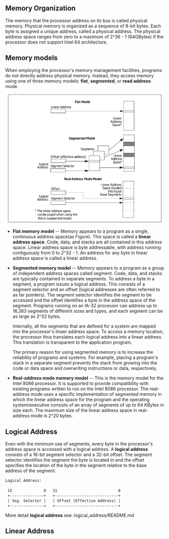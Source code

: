 Memory Organization
------------------------------------------------------------

The memory that the processor address on its bus is called physical memory.
Physical memory is organized as a sequence of 8-bit bytes. Each byte is 
assigned a unique address, called a physical address. The physical address
space ranges from zero to a maximum of 2^36 - 1 (64GBytes) if the processor
does not support Intel 64 architecture.

## Memory models

When employing the processor's memory management facilities, programs do not
directly address physical memory. Instead, they access memory using one of
three memory models: **flat**, **segmented**, or **read address** mode.

![Three Memory Management Models](https://github.com/EmulateSpace/PictureSet/blob/master/BiscuitOS/kernel/MMU000391.png)

* **Flat memory model** -- Memory appears to a program as a single, continuous
  address space(as Figure). This space is called a **linear address space**.
  Code, data, and stacks are all contained in this address space. Linear 
  address space is byte addressable, with address running contiguously from
  0 to 2^32 - 1. An address for any byte in linear address space is called
  a linear address.

* **Segmented memory model** -- Memory appears to a program as a group of 
  independent address spaces called segment. Code, data, and stacks are
  typically contained in separate segments. To address a byte in a segment,
  a program issues a logical address. This consists of a segment selector and
  an offset (logical addresses are often referred to as far pointers). The
  segment selector identifies the segment to be accessed and the offset 
  identifies a byte in the address space of the segment. Programs running on 
  an IA-32 processor can address up to 16,383 segments of different sizes and
  types, and each segment can be as large as 2^32 bytes.

  Internally, all the segments that are defined for a system are mapped into
  the processor's linaer address space. To access a memory location, the 
  processor thus translates each logical address into a linear address. This
  translation is transparent to the application program.

  The primary reason for using segmented memory is to increase the reliability
  of programs and systems. For example, placing a program's stack in a separate
  segment prevents the stack from growing into the code or data space and
  overwriting instructions or data, respectively.

* **Real-address mode memory model** -- This is the memory model for the Intel
  8086 processor. It is supported to provide compatibility with existing 
  programs written to run on the Intel 8086 processor. The real-address mode
  uses a specific implementation of segmented memory in which the linear
  address space for the program and the operating system/executive consists of
  an array of segments of up to 64 KBytes in size each. The maximum size of 
  the linear address space in real-address mode is 2^20 bytes.

## Logical Address

Even with the minimum use of segments, every byte in the processor's address
space is accessed with a logical address. A **logical address** consists of a
16-bit segment selector and a 32-bit offset. The segment selector
identifies the segment the byte is located in and the offset specifies the 
location of the byte in the segment relative to the base address of the 
segment.

```
Logical Address:

 15              0   31                           0
 +---------------+   +----------------------------+
 | Seg. Selector |   | Offset (Effective Address) |
 +---------------+   +----------------------------+
```

More detail **logical address** see: logical_address/README.md

## Linear Address



